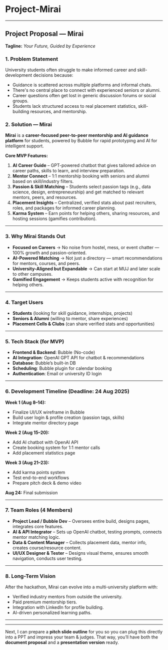 # Project-Mirai

---

## **Project Proposal — Mirai**

**Tagline:** *Your Future, Guided by Experience*

### **1. Problem Statement**

University students often struggle to make informed career and skill-development decisions because:

* Guidance is scattered across multiple platforms and informal chats.
* There's no central place to connect with experienced seniors or alumni.
* Career questions often get lost in generic discussion forums or social groups.
* Students lack structured access to real placement statistics, skill-building resources, and mentorship.

### **2. Solution — Mirai**

**Mirai** is a **career-focused peer-to-peer mentorship and AI guidance platform** for students, powered by Bubble for rapid prototyping and AI for intelligent support.

**Core MVP Features:**

1. **AI Career Guide** – GPT-powered chatbot that gives tailored advice on career paths, skills to learn, and interview preparation.
2. **Mentor Connect** – 1:1 mentorship booking with seniors and alumni based on skill/industry filters.
3. **Passion & Skill Matching** – Students select passion tags (e.g., data science, design, entrepreneurship) and get matched to relevant mentors, peers, and resources.
4. **Placement Insights** – Centralized, verified stats about past recruiters, roles, and packages for informed career planning.
5. **Karma System** – Earn points for helping others, sharing resources, and hosting sessions (gamifies contribution).

---

### **3. Why Mirai Stands Out**

* **Focused on Careers** → No noise from hostel, mess, or event chatter — 100% growth and passion-oriented.
* **AI-Powered Matching** → Not just a directory — smart recommendations for mentors, courses, and peers.
* **University-Aligned but Expandable** → Can start at MUJ and later scale to other campuses.
* **Gamified Engagement** → Keeps students active with recognition for helping others.

---

### **4. Target Users**

* **Students** (looking for skill guidance, internships, projects)
* **Seniors & Alumni** (willing to mentor, share experiences)
* **Placement Cells & Clubs** (can share verified stats and opportunities)

---

### **5. Tech Stack (for MVP)**

* **Frontend & Backend**: Bubble (No-code)
* **AI Integration**: OpenAI GPT API for chatbot & recommendations
* **Database**: Bubble’s built-in DB
* **Scheduling**: Bubble plugin for calendar booking
* **Authentication**: Email or university ID login

---

### **6. Development Timeline** (Deadline: 24 Aug 2025)

**Week 1 (Aug 8–14):**

* Finalize UI/UX wireframe in Bubble
* Build user login & profile creation (passion tags, skills)
* Integrate mentor directory page

**Week 2 (Aug 15–20):**

* Add AI chatbot with OpenAI API
* Create booking system for 1:1 mentor calls
* Add placement statistics page

**Week 3 (Aug 21–23):**

* Add karma points system
* Test end-to-end workflows
* Prepare pitch deck & demo video

**Aug 24:** Final submission

---

### **7. Team Roles** (4 Members)

* **Project Lead / Bubble Dev** – Oversees entire build, designs pages, integrates core features.
* **AI & API Integrator** – Sets up OpenAI chatbot, testing prompts, connects mentor matching logic.
* **Data & Content Manager** – Collects placement data, mentor info, creates course/resource content.
* **UI/UX Designer & Tester** – Designs visual theme, ensures smooth navigation, conducts user testing.

---

### **8. Long-Term Vision**

After the hackathon, Mirai can evolve into a multi-university platform with:

* Verified industry mentors from outside the university.
* Paid premium mentorship tiers.
* Integration with LinkedIn for profile building.
* AI-driven personalized learning paths.

---

---

Next, I can prepare a **pitch slide outline** for you so you can plug this directly into a PPT and impress your team & judges. That way, you’ll have both the **document proposal** and a **presentation version** ready.
